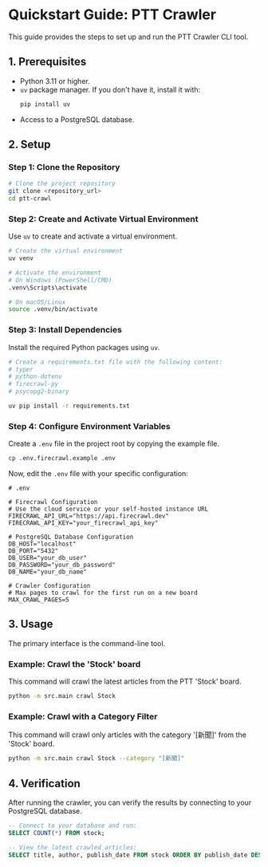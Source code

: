# Quickstart Guide: PTT Crawler

This guide provides the steps to set up and run the PTT Crawler CLI tool.

## 1. Prerequisites

- Python 3.11 or higher.
- `uv` package manager. If you don't have it, install it with:
  ```bash
  pip install uv
  ```
- Access to a PostgreSQL database.

## 2. Setup

### Step 1: Clone the Repository

```bash
# Clone the project repository
git clone <repository_url>
cd ptt-crawl
```

### Step 2: Create and Activate Virtual Environment

Use `uv` to create and activate a virtual environment.

```bash
# Create the virtual environment
uv venv

# Activate the environment
# On Windows (PowerShell/CMD)
.venv\Scripts\activate

# On macOS/Linux
source .venv/bin/activate
```

### Step 3: Install Dependencies

Install the required Python packages using `uv`.

```bash
# Create a requirements.txt file with the following content:
# typer
# python-dotenv
# firecrawl-py
# psycopg2-binary

uv pip install -r requirements.txt
```

### Step 4: Configure Environment Variables

Create a `.env` file in the project root by copying the example file.

```bash
cp .env.firecrawl.example .env
```

Now, edit the `.env` file with your specific configuration:

```dotenv
# .env

# Firecrawl Configuration
# Use the cloud service or your self-hosted instance URL
FIRECRAWL_API_URL="https://api.firecrawl.dev"
FIRECRAWL_API_KEY="your_firecrawl_api_key"

# PostgreSQL Database Configuration
DB_HOST="localhost"
DB_PORT="5432"
DB_USER="your_db_user"
DB_PASSWORD="your_db_password"
DB_NAME="your_db_name"

# Crawler Configuration
# Max pages to crawl for the first run on a new board
MAX_CRAWL_PAGES=5
```

## 3. Usage

The primary interface is the command-line tool.

### Example: Crawl the 'Stock' board

This command will crawl the latest articles from the PTT 'Stock' board.

```bash
python -m src.main crawl Stock
```

### Example: Crawl with a Category Filter

This command will crawl only articles with the category '[新聞]' from the 'Stock' board.

```bash
python -m src.main crawl Stock --category "[新聞]"
```

## 4. Verification

After running the crawler, you can verify the results by connecting to your PostgreSQL database.

```sql
-- Connect to your database and run:
SELECT COUNT(*) FROM stock;

-- View the latest crawled articles:
SELECT title, author, publish_date FROM stock ORDER BY publish_date DESC LIMIT 10;
```
